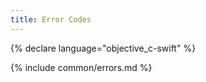```yaml
---
title: Error Codes
---
```


{% declare language="objective_c-swift" %}

{% include common/errors.md %}